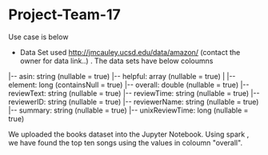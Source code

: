 # Project-Team-17
Use case is below

   -  Data Set used http://jmcauley.ucsd.edu/data/amazon/ (contact the owner for data link..) . The data sets have  below coloumns 
  
  |-- asin: string (nullable = true)
 |-- helpful: array (nullable = true)
 |    |-- element: long (containsNull = true)
 |-- overall: double (nullable = true)
 |-- reviewText: string (nullable = true)
 |-- reviewTime: string (nullable = true)
 |-- reviewerID: string (nullable = true)
 |-- reviewerName: string (nullable = true)
 |-- summary: string (nullable = true)
 |-- unixReviewTime: long (nullable = true)

 We uploaded the books dataset into the Jupyter Notebook. Using spark , we have found the top ten songs using the values in coloumn "overall".
 
